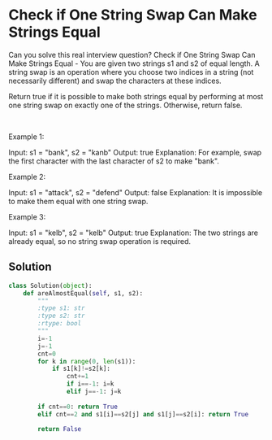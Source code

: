 # Check if One String Swap Can Make Strings Equal

Can you solve this real interview question? Check if One String Swap Can Make Strings Equal - You are given two strings s1 and s2 of equal length. A string swap is an operation where you choose two indices in a string (not necessarily different) and swap the characters at these indices.

Return true if it is possible to make both strings equal by performing at most one string swap on exactly one of the strings. Otherwise, return false.

 

Example 1:


Input: s1 = "bank", s2 = "kanb"
Output: true
Explanation: For example, swap the first character with the last character of s2 to make "bank".


Example 2:


Input: s1 = "attack", s2 = "defend"
Output: false
Explanation: It is impossible to make them equal with one string swap.


Example 3:


Input: s1 = "kelb", s2 = "kelb"
Output: true
Explanation: The two strings are already equal, so no string swap operation is required.

## Solution
```py
class Solution(object):
    def areAlmostEqual(self, s1, s2):
        """
        :type s1: str
        :type s2: str
        :rtype: bool
        """
        i=-1
        j=-1
        cnt=0
        for k in range(0, len(s1)):
            if s1[k]!=s2[k]:
                cnt+=1
                if i==-1: i=k
                elif j==-1: j=k
        
        if cnt==0: return True
        elif cnt==2 and s1[i]==s2[j] and s1[j]==s2[i]: return True

        return False
```
